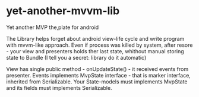 # yet-another-mvvm-lib
Yet another MVP the,plate for android

The Library helps forget about android view-life cycle and write program with mvvm-like approach.
Even if process was killed by system, after resore - your view and presenters holds ther last state, 
whithout manual storing state to Bundle (I tell you a secret: library do it automatic)

View has single public method - onUpdateState() - it received events from presenter.
Events implements MvpState interface - that is marker interface, inherited from Serializable.
Your State-models must implements MvpState and its fields must implements Serializable.
